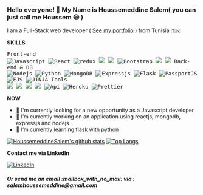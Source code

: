 ### Hello everyone! 👋 My Name is Houssemeddine Salem( you can just call me Houssem 😄 )

I am a Full-Stack web developer ( [See my portfolio](https://houssemsalem.herokuapp.com/) ) from Tunisia :tunisia:

**SKILLS**
<p>  
    <kbd>
        <kbd>
            Front-end
        </kbd>
        <br />
         <img alt="Javascript" src="https://img.shields.io/badge/-Javascript-F7B93E?style=flat-square&logo=Javascript&logoColor=white" />
        <img alt="React" src="https://img.shields.io/badge/-React-8DD6F9?style=flat-square&logo=react&logoColor=white" />
        <img alt="redux" src="https://img.shields.io/badge/-Redux-764ABC?style=flat-square&logo=redux&logoColor=white" />
        <img src="https://img.shields.io/badge/-HTML5-E34F26?style=flat-square&logo=HTML5&logoColor=white"/>
        <img src="https://img.shields.io/badge/-CSS3-1572B6?style=flat-square&logo=CSS3&logoColor=white"/>
        <img alt="Bootstrap" src="https://img.shields.io/badge/-Bootstrap-8DD6F9?style=flat-square&logo=Bootstrap&logoColor=white" />
        <img src="https://img.shields.io/badge/-MATERIALUI-E34F26?style=flat-square&logo=MATERIALUI&logoColor=white"/>
        <img src="https://img.shields.io/badge/-TAILWINDCSS-1572B6?style=flat-square&logo=TAILWINDCSS&logoColor=white"/>
    </kbd>
    <kbd>
        <kbd>Back-end & DB</kbd>
        <br />
        <img alt="Nodejs" src="https://img.shields.io/badge/-Nodejs-43853d?style=flat-square&logo=Node.js&logoColor=white" />
        <img alt="Python" src="https://img.shields.io/badge/-Python-1572B6?style=flat-square&logo=Python&logoColor=white" />
        <img alt="MongoDB" src="https://img.shields.io/badge/-MongoDB-13aa52?style=flat-square&logo=mongodb&logoColor=white" />
        <img alt="Expressjs" src="https://img.shields.io/badge/-Expressjs-CB3837?style=flat-square&logo=Express.js&logoColor=white" />
        <img alt="Flask" src="https://img.shields.io/badge/-Flask-CB3837?style=flat-square&logo=Flask&logoColor=white" />
        <img alt="PassportJS" src="https://img.shields.io/badge/-PassportJS-E34F26?style=flat-square&logo=PassportJS&logoColor=white" />
        <img alt="EJS" src="https://img.shields.io/badge/-EJS-764ABC?style=flat-square&logo=EJS&logoColor=white" />
        <img alt="JINJA" src="https://img.shields.io/badge/-JINJA-CB3837?style=flat-square&logo=JINJA&logoColor=white" />
    </kbd>
     <kbd>
       <kbd>Tools</kbd> 
        <br />
        <img src="https://img.shields.io/badge/-Visual%20Studio%20Code-23A9F2?style=flat-square&logo=Visual%20Studio%20Code&logoColor=white"/>
        <img src="https://img.shields.io/badge/-Github-181717?style=flat-square&logo=GitHub&logoColor=white"/>
        <img src="https://img.shields.io/badge/-Git-F44D27?style=flat-square&logo=Git&logoColor=white"/>
        <img src="https://img.shields.io/badge/-NPM-CB3837?style=flat-square&logo=NPM&logoColor=white"/>  
        <img alt="Api" src="https://img.shields.io/badge/-API-F7B93E?style=flat-square&logo=api&logoColor=white" />  
        <img alt="Heroku" src="https://img.shields.io/badge/-Heroku-430098?style=flat-square&logo=heroku&logoColor=white" />
        <img alt="Prettier" src="https://img.shields.io/badge/-Prettier-F7B93E?style=flat-square&logo=prettier&logoColor=white" />
    </kbd>
</p>

**NOW**

  - 🏢 I'm currently looking for a new opportunity as a Javascript developer 
  - 🔭 I’m currently working on an application using reactjs, mongodb, expressjs and nodejs 
  - 🌱 I’m currently learning flask with python 
 
 [![HoussemeddineSalem's github stats](https://github-readme-stats.vercel.app/api?username=HoussemeddineSalem&show_icons=true&theme=buefy)](https://github.com/HoussemeddineSalem/github-readme-stats) [![Top Langs](https://github-readme-stats.vercel.app/api/top-langs/?username=HoussemeddineSalem&show_icons=true&theme=buefy&layout=compact)](https://github.com/HoussemeddineSalem/github-readme-stats)
  
 **Contact me via LinkedIn**
 
 <a href="https://www.linkedin.com/in/houssemeddine-salem-734384144/" target="_blank">
    <img alt="LinkedIn" src="https://img.shields.io/badge/linkedin-%230077B5.svg?&style=for-the-badge&logo=linkedin&logoColor=white" />
  </a>

<h5>Or send me an email :mailbox_with_no_mail: via : salemhoussemeddine@gmail.com </h5>

